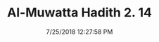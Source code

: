 ---
title        : "Al-Muwatta Hadith 2. 14"
date         : 7/25/2018 12:27:58 PM
draft        : false
type         : "hadith"
layout       : "hadith"
BookCode     : "AMH"
VolumeNumber : "2"
HadithNumber : "14"
categories  :  ["Purity - What is Pure for Wudu"]
---